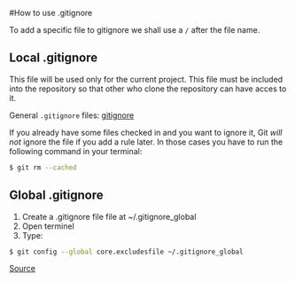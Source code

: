 #How to use .gitignore

To add a specific file to gitignore we shall use a `/` after the file name.

## Local .gitignore

This file will be used only for the current project. This file must be included into the repository so that other who clone the repository can have acces to it.

General `.gitignore` files: [gitignore](https://github.com/github/gitignore)

If you already have some files checked in and you want to ignore it, Git *will not* ignore the file if you add a rule later. In those cases you have to run the following command in your terminal:

```bash
$ git rm --cached
```


## Global .gitignore

1. Create a .gitignore file file at ~/.gitignore_global
2. Open terminel
3. Type:

```bash
$ git config --global core.excludesfile ~/.gitignore_global
```


[Source](https://help.github.com/articles/ignoring-files/)
